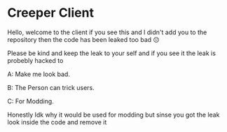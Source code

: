 # Creeper Client
Hello, welcome to the client if you see this and I didn't add you to the repository then the code has been leaked too bad :pensive:


Please be kind and keep the leak to your self and if you see it the leak is probebly hacked to


A: Make me look bad.


B: The Person can trick users.


C: For Modding.


Honestly Idk why it would be used for modding but sinse you got the leak look inside the code and remove it
